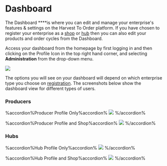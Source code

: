 # Dashboard

The Dashboard ****is where you can edit and manage your enterprise's features & settings on the Harvest To Order platform. If you have chosen to register your enterprise as a [shop](../your-quick-start-on-harvest-to-order-given-who-you-are.md#shop) or [hub](../your-quick-start-on-harvest-to-order-given-who-you-are.md#hub) then you can also edit your products and order cycles from the Dashboard. 

Access your dashboard from the homepage by first logging in and then clicking on the Profile Icon in the top right hand corner, and selecting **Administration** from the drop-down menu.

![](../.gitbook/assets/dash1.jpg)

The options you will see on your dashboard will depend on which enterprise type you choose on [registration](register-and-create-your-profile.md). The screenshots below show the dashboard view for different types of users.

### Producers


%accordion%Producer Profile Only%accordion%
![](../.gitbook/assets/dashboard-profile-only.png)
%/accordion%


%accordion%Producer Profile and Shop%accordion%
![](../.gitbook/assets/dashboard-shop.png)
%/accordion%
### Hubs

%accordion%Hub Profile Only%accordion%
![](../.gitbook/assets/hub-dashboard-profile-only.png)
%/accordion%

%accordion%Hub Profile and Shop%accordion%
![](../.gitbook/assets/hub-dashboard-shopfront.png)
%/accordion%

